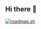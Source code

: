 ## Hi there 👋

[![roadmap.sh](https://roadmap.sh/card/wide/6608062dda1671f986e1997b?variant=dark&roadmaps=mongodb%2Cpython%2Csql%2Cpostgresql-dba)](https://roadmap.sh)

